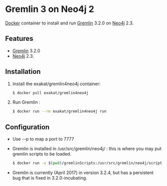 # Gremlin 3 on Neo4j 2

[Docker](https://www.docker.com) container to install and run [Gremlin](http://tinkerpop.apache.org/) 3.2.0 on [Neo4j](https://neo4j.com/) 2.3.

## Features

* [Gremlin](http://tinkerpop.apache.org/) 3.2.0 
* [Neo4j](https://neo4j.com/) 2.3.

## Installation

1. Install the exakat/gremlin4neo4j container:

    ``` sh
	$ docker pull exakat/gremlin4neo4j
	```

2. Run Gremlin :

    ``` sh
	$ docker run --rm exakat/gremlin4neo4j run
    ```

## Configuration

* Use --p to map a port to 7777 
* Gremlin is installed in /usr/src/gremlin/neo4j/ : this is where you may put gremlin scripts to be loaded.

    ``` sh
	$ docker run -v $(pwd)/gremlinScripts:/usr/src/gremlin/neo4j/scripts --rm exakat/gremlin4neo4j run
    ```
* Gremlin is currently (April 2017) in version 3.2.4, but has a persistent bug that is fixed in 3.2.0-incubating. 
